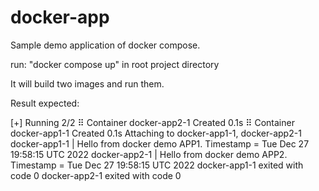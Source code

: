 # docker-app

Sample demo application of docker compose.

run: "docker compose up" in root project directory

It will build two images and run them.

Result expected:

[+] Running 2/2
⠿ Container docker-app2-1  Created                                                                                                      0.1s
⠿ Container docker-app1-1  Created                                                                                                      0.1s
Attaching to docker-app1-1, docker-app2-1
docker-app1-1  | Hello from docker demo APP1. Timestamp = Tue Dec 27 19:58:15 UTC 2022
docker-app2-1  | Hello from docker demo APP2. Timestamp = Tue Dec 27 19:58:15 UTC 2022
docker-app1-1 exited with code 0
docker-app2-1 exited with code 0

